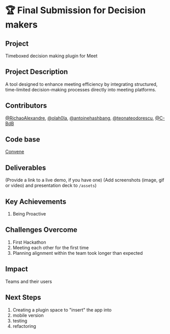 # 🏆 Final Submission for Decision makers

## Project
Timeboxed decision making plugin for Meet

## Project Description
A tool designed to enhance meeting efficiency by integrating structured, time-limited decision-making processes directly into meeting platforms.


## Contributors
<a href="https://github.com/RichaoAlexandre">@RichaoAlexandre</a>, <a href="https://github.com/olah0la">@olah0la</a>, <a href="https://github.com/antoinehashbang">@antoinehashbang</a>, <a href="https://github.com/teonateodorescu">@teonateodorescu</a>, <a href="https://github.com/C-BdB">@C-BdB</a>

## Code base
[Convene](https://github.com/olah0la/convene)

## Deliverables 
(Provide a link to a live demo, if you have one)
(Add screenshots (image, gif or video) and presentation deck to `/assets`)

## Key Achievements
1. Being Proactive

## Challenges Overcome
1. First Hackathon
2. Meeting each other for the first time
3. Planning alignment within the team took longer than expected

## Impact
Teams and their users

## Next Steps
1) Creating a plugin space to "insert" the app into
2) mobile version
3) testing
4) refactoring

